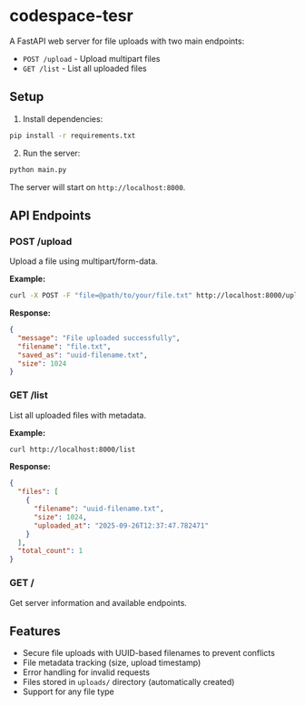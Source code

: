# codespace-tesr

A FastAPI web server for file uploads with two main endpoints:
- `POST /upload` - Upload multipart files
- `GET /list` - List all uploaded files

## Setup

1. Install dependencies:
```bash
pip install -r requirements.txt
```

2. Run the server:
```bash
python main.py
```

The server will start on `http://localhost:8000`.

## API Endpoints

### POST /upload
Upload a file using multipart/form-data.

**Example:**
```bash
curl -X POST -F "file=@path/to/your/file.txt" http://localhost:8000/upload
```

**Response:**
```json
{
  "message": "File uploaded successfully",
  "filename": "file.txt",
  "saved_as": "uuid-filename.txt",
  "size": 1024
}
```

### GET /list
List all uploaded files with metadata.

**Example:**
```bash
curl http://localhost:8000/list
```

**Response:**
```json
{
  "files": [
    {
      "filename": "uuid-filename.txt",
      "size": 1024,
      "uploaded_at": "2025-09-26T12:37:47.782471"
    }
  ],
  "total_count": 1
}
```

### GET /
Get server information and available endpoints.

## Features

- Secure file uploads with UUID-based filenames to prevent conflicts
- File metadata tracking (size, upload timestamp)
- Error handling for invalid requests
- Files stored in `uploads/` directory (automatically created)
- Support for any file type